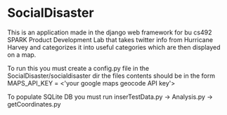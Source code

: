 # SocialDisaster
This is an application made in the django web framework for bu cs492 SPARK Product Development Lab that takes twitter info from Hurricane Harvey and categorizes it into useful categories which are then displayed on a map.

To run this you must create a config.py file in the SocialDisaster/socialdisaster dir the files contents should be in the form
MAPS_API_KEY = <'your google maps geocode API key'>

To populate SQLite DB you must run inserTestData.py -> Analysis.py -> getCoordinates.py

